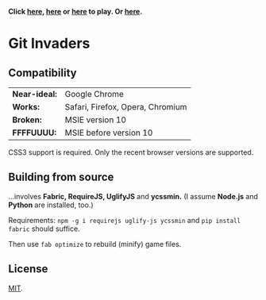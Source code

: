 **Click [here][1], [here][1] or [here][1] to play. Or [here][1].**

[1]: http://animuchan.net/git-invaders/

# Git Invaders

## Compatibility

<table>
	<tr>
		<td><strong>Near-ideal:</strong></td>
		<td>Google Chrome</td>
	</tr>
	<tr>
		<td><strong>Works:</strong></td>
		<td>Safari, Firefox, Opera, Chromium</td>
	</tr>
	<tr>
		<td><strong>Broken:</strong></td>
		<td>MSIE version 10</td>
	</tr>
	<tr>
		<td><strong>FFFFUUUU:</strong></td>
		<td>MSIE before version 10</td>
	</tr>
</table>

CSS3 support is required.
Only the recent browser versions are supported.

## Building from source

...involves **Fabric, RequireJS, UglifyJS** and **ycssmin.**
(I assume **Node.js** and **Python** are installed, too.)

Requirements:
`npm -g i requirejs uglify-js ycssmin`
and
`pip install fabric`
should suffice.

Then use `fab optimize` to rebuild (minify) game files.

## License

[MIT][2].

[2]: https://raw.github.com/mvasilkov/game-off-2012/master/MIT-LICENSE.txt
